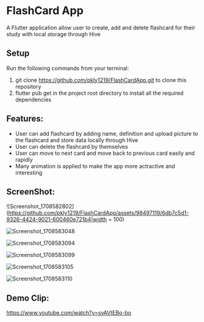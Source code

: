 # FlashCard App

A Flutter application allow user to create, add and delete flashcard for their study with local storage through Hive

## Setup
Run the following commands from your terminal:
1. git clone https://github.com/pkly1219/FlashCardApp.git to clone this repository
2. flutter pub get in the project root directory to install all the required dependencies

## Features:
- User can add flashcard by adding name, definition and upload picture to the flashcard and store data locally through Hive
- User can delete the flashcard by themselves
- User can move to next card and move back to previous card easily and rapidly
- Many animation is applied to make the app more actractive and interesting

## ScreenShot:
![Screenshot_1708582802](https://github.com/pkly1219/FlashCardApp/assets/98497119/6db7c5d1-9326-4424-9021-600460e721b4|width = 100)

![Screenshot_1708583048](https://github.com/pkly1219/FlashCardApp/assets/98497119/25fa269a-8f99-49d0-9dc5-1baecfd5fdc9)

![Screenshot_1708583094](https://github.com/pkly1219/FlashCardApp/assets/98497119/19183048-f755-48b1-8720-5e5c2db28149)

![Screenshot_1708583099](https://github.com/pkly1219/FlashCardApp/assets/98497119/e7e36712-56ee-45e1-941e-bd14938f6185)

![Screenshot_1708583105](https://github.com/pkly1219/FlashCardApp/assets/98497119/4ab1a3b2-abd6-4218-b2d5-5ae59838f43a)

![Screenshot_1708583110](https://github.com/pkly1219/FlashCardApp/assets/98497119/6b8eef28-ec69-4881-b337-90d342865649)

## Demo Clip:
https://www.youtube.com/watch?v=svAVtEBo-bo

